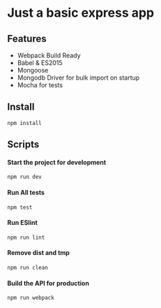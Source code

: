 # Just a basic express app

## Features

* Webpack Build Ready
* Babel & ES2015
* Mongoose
* Mongodb Driver for bulk import on startup
* Mocha for tests
 
## Install
```
npm install
```

## Scripts

#### Start the project for development
```
npm run dev
```

#### Run All tests
```
npm test
```

#### Run ESlint
```
npm run lint
```

#### Remove dist and tmp
```
npm run clean
```

#### Build the API for production
```
npm run webpack
```
